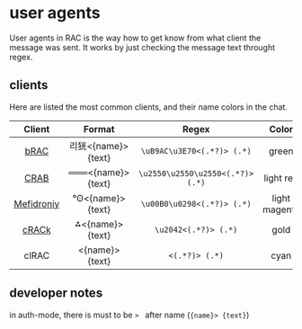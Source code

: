 # user agents

User agents in RAC is the way how to get know from what client the message was sent. It works by just checking the message text throught regex. 

## clients

Here are listed the most common clients, and their name colors in the chat.

| Client        | Format        | Regex     | Color     |
|    :----:     |    :----:     |    :----: |  :----:   |
| [bRAC](https://github.com/MeexReay/bRAC) | 리㹰<{name}> {text} | `\uB9AC\u3E70<(.*?)> (.*)` | green
| [CRAB](https://gitea.bedohswe.eu.org/pixtaded/crab) | ═══<{name}> {text} | `\u2550\u2550\u2550<(.*?)> (.*)` | light red
| [Mefidroniy](https://github.com/OctoBanon-Main/mefedroniy-client) | °ʘ<{name}> {text} | `\u00B0\u0298<(.*?)> (.*)` | light magenta
| [cRACk](https://github.com/pansangg/cRACk) | ⁂<{name}> {text} | `\u2042<(.*?)> (.*)` | gold
| clRAC | <{name}> {text} | `<(.*?)> (.*)` | cyan

## developer notes

in auth-mode, there is must to be `> ` after name (`{name}> {text}`)
